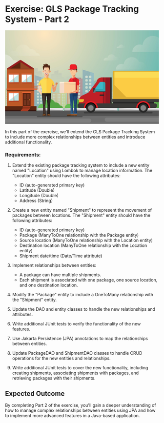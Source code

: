 # Exercise: GLS Package Tracking System - Part 2

<img src="../../images/glsdelivery.jpg" alt="gls delivery" width="1600" >

In this part of the exercise, we'll extend the GLS Package Tracking System to include more complex relationships between entities and introduce additional functionality.

### Requirements:

1. Extend the existing package tracking system to include a new entity named "Location" using Lombok to manage location information. The "Location" entity should have the following attributes:
   - ID (auto-generated primary key)
   - Latitude (Double)
   - Longitude (Double)
   - Address (String)

2. Create a new entity named "Shipment" to represent the movement of packages between locations. The "Shipment" entity should have the following attributes:
   - ID (auto-generated primary key)
   - Package (ManyToOne relationship with the Package entity)
   - Source location (ManyToOne relationship with the Location entity)
   - Destination location (ManyToOne relationship with the Location entity)
   - Shipment date/time (Date/Time attribute)

3. Implement relationships between entities:
   - A package can have multiple shipments.
   - Each shipment is associated with one package, one source location, and one destination location.

4. Modify the "Package" entity to include a OneToMany relationship with the "Shipment" entity.

5. Update the DAO and entity classes to handle the new relationships and attributes.

6. Write additional JUnit tests to verify the functionality of the new features.

7. Use Jakarta Persistence (JPA) annotations to map the relationships between entities.

8. Update PackageDAO and ShipmentDAO classes to handle CRUD operations for the new entities and relationships.

9. Write additional JUnit tests to cover the new functionality, including creating shipments, associating shipments with packages, and retrieving packages with their shipments.

## Expected Outcome

By completing Part 2 of the exercise, you'll gain a deeper understanding of how to manage complex relationships between entities using JPA and how to implement more advanced features in a Java-based application.
